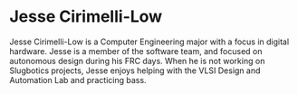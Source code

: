 # Jesse Cirimelli-Low

Jesse Cirimelli-Low is a Computer Engineering major with a focus in digital hardware. Jesse is a member of the software team, and focused on autonomous design during his FRC days. When he is not working on Slugbotics projects, Jesse enjoys helping with the VLSI Design and Automation Lab and practicing bass.

